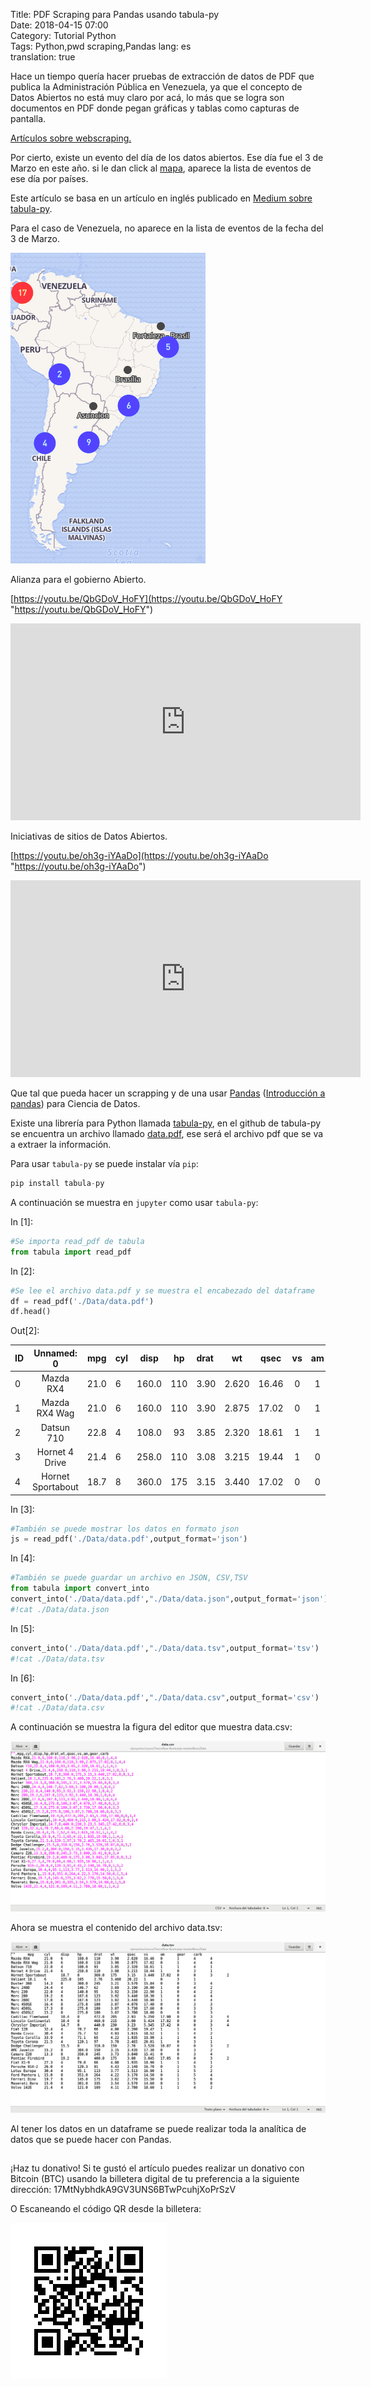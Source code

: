 Title: PDF Scraping para Pandas usando tabula-py  
Date: 2018-04-15 07:00  
Category: Tutorial Python  
Tags: Python,pwd scraping,Pandas
lang: es  
translation: true  

Hace un tiempo quería hacer pruebas de extracción de datos de PDF que publica la Administración Pública en Venezuela, ya que el concepto de Datos Abiertos no está muy claro por acá, lo más que se logra son documentos en PDF donde pegan gráficas y tablas como capturas de pantalla.

[Artículos sobre webscraping.](https://www.seraph.to/tag/pdf-scraping.html)

Por cierto, existe un evento del día de los datos abiertos. Ese día fue el 3 de Marzo en este año. si le dan click al [mapa](https://opendataday.org/es_es/#map), aparece la lista de eventos de ese día por países.


Este artículo se basa en un artículo en inglés publicado en [Medium sobre tabula-py](https://blog.chezo.uno/tabula-py-extract-table-from-pdf-into-python-dataframe-6c7acfa5f302).

Para el caso de Venezuela, no aparece en la lista de eventos de la fecha del 3 de Marzo.


[![](./images/pdfscrapingparapandasusandotabulapy-1.png)](https://1.bp.blogspot.com/-_Hea6roASQo/WtPsQEi6JiI/AAAAAAAASl4/-0UBdnMlWhgB47bd2rKFHTYpELNMJwLWgCLcBGAs/s320/dia-datosabiertos-suramerica.png)


Alianza para el gobierno Abierto.

[https://youtu.be/QbGDoV_HoFY](https://youtu.be/QbGDoV_HoFY "https://youtu.be/QbGDoV_HoFY")

<iframe width="560" height="315" src="https://www.youtube.com/embed/QbGDoV_HoFY" frameborder="0" allow="accelerometer; autoplay; encrypted-media; gyroscope; picture-in-picture" allowfullscreen></iframe>

Iniciativas de sitios de Datos Abiertos.

[https://youtu.be/oh3g-iYAaDo](https://youtu.be/oh3g-iYAaDo "https://youtu.be/oh3g-iYAaDo")

<iframe width="560" height="315" src="https://www.youtube.com/embed/oh3g-iYAaDo" frameborder="0" allow="accelerometer; autoplay; encrypted-media; gyroscope; picture-in-picture" allowfullscreen></iframe>

Que tal que pueda hacer un scrapping y de una usar [Pandas](https://www.seraph.to/tag/pandas.html) ([Introducción a pandas](https://www.seraph.to/introduccion-a-pandas.html)) para Ciencia de Datos.

Existe una librería para Python llamada [tabula-py](https://github.com/chezou/tabula-py/tree/master/examples), en el github de tabula-py se encuentra un archivo llamado [data.pdf](https://github.com/chezou/tabula-py/blob/master/examples/data.pdf), ese será el archivo pdf que se va a extraer la información.


Para usar `tabula-py` se puede instalar vía `pip`:
```python
pip install tabula-py
```
A continuación se muestra en `jupyter` como usar `tabula-py`:

In [1]:
```python
#Se importa read_pdf de tabula
from tabula import read_pdf
```
In [2]:
```python
#Se lee el archivo data.pdf y se muestra el encabezado del dataframe
df = read_pdf('./Data/data.pdf')
df.head()
```
Out[2]:

| ID | Unnamed: 0        | mpg  | cyl  | disp  | hp    | drat |  wt   | qsec  | vs    | am | gear | carb |
| :- | :--------------:  | :--: | :--  | :--:  | :---: | :-   | :----:| :---: |:-----:|:--:|:----:|:----:|
| 0	 | Mazda RX4         | 21.0 | 6	   | 160.0 | 110   | 3.90 | 2.620 | 16.46 | 0	  | 1  | 4    |	4    |
| 1	 | Mazda RX4 Wag     | 21.0 | 6	   | 160.0 | 110   | 3.90 |	2.875 |	17.02 |	0	  | 1  | 4	  | 4    |
| 2	 | Datsun 710        | 22.8 | 4	   | 108.0 | 93	   | 3.85 |	2.320 |	18.61 |	1     | 1  | 4    |	1    |
| 3	 | Hornet 4 Drive    | 21.4 | 6    | 258.0 | 110   | 3.08 |	3.215 |	19.44 |	1	  | 0  | 3    |	1    |
| 4	 | Hornet Sportabout | 18.7	| 8	   | 360.0 | 175   | 3.15 |	3.440 |	17.02 |	0     | 0  | 3    |	2    |

In [3]:
```python
#También se puede mostrar los datos en formato json
js = read_pdf('./Data/data.pdf',output_format='json')
```
In [4]:
```python
#También se puede guardar un archivo en JSON, CSV,TSV
from tabula import convert_into
convert_into('./Data/data.pdf',"./Data/data.json",output_format='json')
#!cat ./Data/data.json
```
In [5]:
```python
convert_into('./Data/data.pdf',"./Data/data.tsv",output_format='tsv')
#!cat ./Data/data.tsv
```
In [6]:
```python
convert_into('./Data/data.pdf',"./Data/data.csv",output_format='csv')
#!cat ./Data/data.csv
```

A continuación se muestra la figura del editor que muestra data.csv:

![](./images/pdfscrapingparapandasusandotabulapy-2.png)


Ahora se muestra el contenido del archivo data.tsv:

![](./images/pdfscrapingparapandasusandotabulapy-3.png)


Al tener los datos en un dataframe se puede realizar toda la analítica de datos que se puede hacer con Pandas.


								

##  ##
¡Haz tu donativo!
Si te gustó el artículo puedes realizar un donativo con Bitcoin (BTC)
usando la billetera digital de tu preferencia a la siguiente
dirección: 17MtNybhdkA9GV3UNS6BTwPcuhjXoPrSzV

O Escaneando el código QR desde la billetera:

![17MtNybhdkA9GV3UNS6BTwPcuhjXoPrSzV](./images/17MtNybhdkA9GV3UNS6BTwPcuhjXoPrSzV.png)


